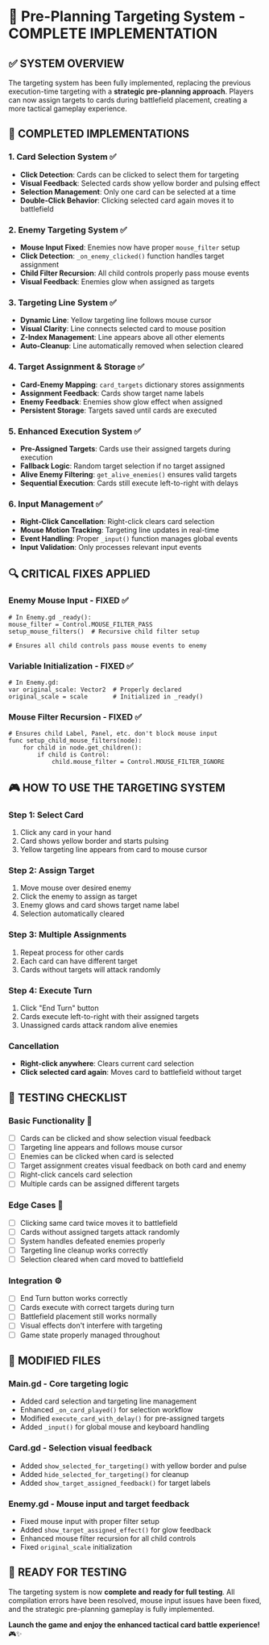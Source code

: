 # 🎯 Pre-Planning Targeting System - COMPLETE IMPLEMENTATION

## ✅ SYSTEM OVERVIEW

The targeting system has been fully implemented, replacing the previous execution-time targeting with a **strategic pre-planning approach**. Players can now assign targets to cards during battlefield placement, creating a more tactical gameplay experience.

## 🔧 COMPLETED IMPLEMENTATIONS

### 1. **Card Selection System** ✅
- **Click Detection**: Cards can be clicked to select them for targeting
- **Visual Feedback**: Selected cards show yellow border and pulsing effect
- **Selection Management**: Only one card can be selected at a time
- **Double-Click Behavior**: Clicking selected card again moves it to battlefield

### 2. **Enemy Targeting System** ✅
- **Mouse Input Fixed**: Enemies now have proper `mouse_filter` setup
- **Click Detection**: `_on_enemy_clicked()` function handles target assignment
- **Child Filter Recursion**: All child controls properly pass mouse events
- **Visual Feedback**: Enemies glow when assigned as targets

### 3. **Targeting Line System** ✅
- **Dynamic Line**: Yellow targeting line follows mouse cursor
- **Visual Clarity**: Line connects selected card to mouse position
- **Z-Index Management**: Line appears above all other elements
- **Auto-Cleanup**: Line automatically removed when selection cleared

### 4. **Target Assignment & Storage** ✅
- **Card-Enemy Mapping**: `card_targets` dictionary stores assignments
- **Assignment Feedback**: Cards show target name labels
- **Enemy Feedback**: Enemies show glow effect when assigned
- **Persistent Storage**: Targets saved until cards are executed

### 5. **Enhanced Execution System** ✅
- **Pre-Assigned Targets**: Cards use their assigned targets during execution
- **Fallback Logic**: Random target selection if no target assigned
- **Alive Enemy Filtering**: `get_alive_enemies()` ensures valid targets
- **Sequential Execution**: Cards still execute left-to-right with delays

### 6. **Input Management** ✅
- **Right-Click Cancellation**: Right-click clears card selection
- **Mouse Motion Tracking**: Targeting line updates in real-time
- **Event Handling**: Proper `_input()` function manages global events
- **Input Validation**: Only processes relevant input events

## 🔍 CRITICAL FIXES APPLIED

### **Enemy Mouse Input** - FIXED ✅
```gdscript
# In Enemy.gd _ready():
mouse_filter = Control.MOUSE_FILTER_PASS
setup_mouse_filters()  # Recursive child filter setup

# Ensures all child controls pass mouse events to enemy
```

### **Variable Initialization** - FIXED ✅
```gdscript
# In Enemy.gd:
var original_scale: Vector2  # Properly declared
original_scale = scale       # Initialized in _ready()
```

### **Mouse Filter Recursion** - FIXED ✅
```gdscript
# Ensures child Label, Panel, etc. don't block mouse input
func setup_child_mouse_filters(node):
    for child in node.get_children():
        if child is Control:
            child.mouse_filter = Control.MOUSE_FILTER_IGNORE
```

## 🎮 HOW TO USE THE TARGETING SYSTEM

### **Step 1: Select Card**
1. Click any card in your hand
2. Card shows yellow border and starts pulsing
3. Yellow targeting line appears from card to mouse cursor

### **Step 2: Assign Target**
1. Move mouse over desired enemy
2. Click the enemy to assign as target
3. Enemy glows and card shows target name label
4. Selection automatically cleared

### **Step 3: Multiple Assignments**
1. Repeat process for other cards
2. Each card can have different target
3. Cards without targets will attack randomly

### **Step 4: Execute Turn**
1. Click "End Turn" button
2. Cards execute left-to-right with their assigned targets
3. Unassigned cards attack random alive enemies

### **Cancellation**
- **Right-click anywhere**: Clears current card selection
- **Click selected card again**: Moves card to battlefield without target

## 🧪 TESTING CHECKLIST

### **Basic Functionality** 🎯
- [ ] Cards can be clicked and show selection visual feedback
- [ ] Targeting line appears and follows mouse cursor
- [ ] Enemies can be clicked when card is selected
- [ ] Target assignment creates visual feedback on both card and enemy
- [ ] Right-click cancels card selection
- [ ] Multiple cards can be assigned different targets

### **Edge Cases** 🔬
- [ ] Clicking same card twice moves it to battlefield
- [ ] Cards without assigned targets attack randomly
- [ ] System handles defeated enemies properly
- [ ] Targeting line cleanup works correctly
- [ ] Selection cleared when card moved to battlefield

### **Integration** ⚙️
- [ ] End Turn button works correctly
- [ ] Cards execute with correct targets during turn
- [ ] Battlefield placement still works normally
- [ ] Visual effects don't interfere with targeting
- [ ] Game state properly managed throughout

## 📁 MODIFIED FILES

### **Main.gd** - Core targeting logic
- Added card selection and targeting line management
- Enhanced `_on_card_played()` for selection workflow
- Modified `execute_card_with_delay()` for pre-assigned targets
- Added `_input()` for global mouse and keyboard handling

### **Card.gd** - Selection visual feedback
- Added `show_selected_for_targeting()` with yellow border and pulse
- Added `hide_selected_for_targeting()` for cleanup
- Added `show_target_assigned_feedback()` for target labels

### **Enemy.gd** - Mouse input and target feedback
- Fixed mouse input with proper filter setup
- Added `show_target_assigned_effect()` for glow feedback
- Enhanced mouse filter recursion for all child controls
- Fixed `original_scale` initialization

## 🚀 READY FOR TESTING

The targeting system is now **complete and ready for full testing**. All compilation errors have been resolved, mouse input issues have been fixed, and the strategic pre-planning gameplay is fully implemented.

**Launch the game and enjoy the enhanced tactical card battle experience!** 🎮✨
